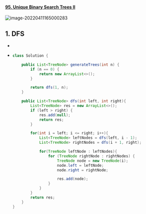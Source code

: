 #### [95. Unique Binary Search Trees II](https://leetcode-cn.com/problems/unique-binary-search-trees-ii/)

![image-20220411165000283](https://raw.githubusercontent.com/TWDH/Leetcode-From-Zero/pictures/img/image-20220411165000283.png)



## 1. DFS

- 

- ```java
  class Solution {
  
      public List<TreeNode> generateTrees(int n) {
          if (n == 0) {
              return new ArrayList<>();
          }
  
          return dfs(1, n);
      }
  
      public List<TreeNode> dfs(int left, int right){
          List<TreeNode> res = new ArrayList<>();
          if (left > right) {
              res.add(null);
              return res;
          }
  
          for(int i = left; i <= right; i++){
              List<TreeNode> leftNodes = dfs(left, i - 1);
              List<TreeNode> rightNodes = dfs(i + 1, right);
  
              for(TreeNode leftNode : leftNodes){
                  for (TreeNode rightNode : rightNodes) {
                      TreeNode node = new TreeNode(i);
                      node.left = leftNode;
                      node.right = rightNode;
  
                      res.add(node);
                  }
              }
          }
          return res;
      }
  }
  ```